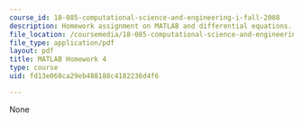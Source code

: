 ```yaml
---
course_id: 18-085-computational-science-and-engineering-i-fall-2008
description: Homework assignment on MATLAB and differential equations.
file_location: /coursemedia/18-085-computational-science-and-engineering-i-fall-2008/fd13e068ca29eb488188c4182236d4f6_matlab4.pdf
file_type: application/pdf
layout: pdf
title: MATLAB Homework 4
type: course
uid: fd13e068ca29eb488188c4182236d4f6

---
```

None